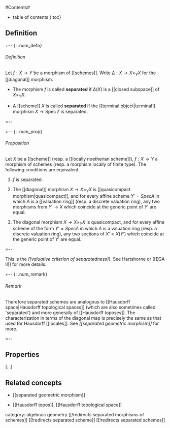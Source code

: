 

#Contents#
* table of contents
{:toc}

## Definition

+-- {: .num_defn}
###### Definition

Let $f : X \to Y$ be a morphism of [[schemes]]. Write $\Delta : X \to X \times_Y X$ for the [[diagonal]] morphism. 

* The morphism $f$ is called __separated__ if $\Delta(X)$ is a [[closed subspace]] of $X \times_Y X$.

* A [[scheme]] $X$ is called __separated__ if the [[terminal object|terminal]] morphism $X \to \operatorname{Spec} \mathbb{Z}$ is separated.

=--

+-- {: .num_prop}
###### Proposition

Let $X$ be a [[scheme]] (resp. a [[locally noetherian scheme]]),
 $f: X\to Y$ a morphism of schemes (resp. a morphism locally of finite type). The following conditions are equivalent.

1. $f$ is separated.

1. The [[diagonal]] morphism $X\to X\times_Y X$ is [[quasicompact morphism|quasicompact]], and for every affine scheme $Y' = Spec A$ in which $A$ is a [[valuation ring]] (resp. a discrete valuation ring), any two morphisms from $Y'\to X$ which coincide at the generic point of $Y'$ are equal.

1. The diagonal morphism $X\to X\times_Y X$ is quasicompact, and for every affine scheme of the form  $Y' = Spec A$ in which $A$ is a valuation ring (resp. a discrete valuation ring), any two sections of $X' = X(Y')$ which coincide at the generic point of $Y'$ are equal. 

=--

This is the _[[valuative criterion of separatedness]]_. See Hartshorne or [[EGA II]] for more details.

+-- {: .num_remark}
###### Remark

Therefore separated schemes are analogous to [[Hausdorff space|Hausdorff topological spaces]] (which are also sometimes called 'separated') and more generally of [[Hausdorff toposes]].  The characterization in terms of the diagonal map is precisely the same as that used for Hausdorff [[locales]]. See _[[separated geometric morphism]]_ for more.

=--

## Properties

(...)

## Related concepts


* [[separated geometric morphism]]

* [[Hausdorff topos]], [[Hausdorff topological space]]

category: algebraic geometry
[[!redirects separated morphisms of schemes]]
[[!redirects separated scheme]]
[[!redirects separated schemes]]
